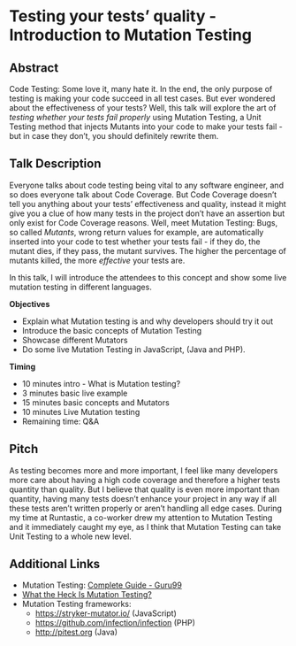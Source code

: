 # Testing your tests’ quality - Introduction to Mutation Testing

## Abstract

Code Testing: Some love it, many hate it. In the end, the only purpose of testing is making your code succeed in all test cases. But ever wondered about the effectiveness of your tests? Well, this talk will explore the art of *testing whether your tests fail properly* using Mutation Testing, a Unit Testing method that injects Mutants into your code to make your tests fail - but in case they don’t, you should definitely rewrite them.

## Talk Description

Everyone talks about code testing being vital to any software engineer, and so does everyone talk about Code Coverage. But Code Coverage doesn’t tell you anything about your tests’ effectiveness and quality, instead it might give you a clue of how many tests in the project don’t have an assertion but only exist for Code Coverage reasons. Well, meet Mutation Testing: Bugs, so called *Mutants*, wrong return values for example, are automatically inserted into your code to test whether your tests fail - if they do, the mutant dies, if they pass, the mutant survives. The higher the percentage of mutants killed, the more *effective* your tests are.

In this talk, I will introduce the attendees to this concept and show some live mutation testing in different languages.

**Objectives** 

- Explain what Mutation testing is and why developers should try it out
- Introduce the basic concepts of Mutation Testing
- Showcase different Mutators
- Do some live Mutation Testing in JavaScript, (Java and PHP).

**Timing**

- 10 minutes intro - What is Mutation testing?
- 3 minutes basic live example
- 15 minutes basic concepts and Mutators
- 10 minutes Live Mutation testing
- Remaining time: Q&A

## Pitch

As testing becomes more and more important, I feel like many developers more care about having a high code coverage and therefore a higher tests quantity than quality. But I believe that quality is even more important than quantity, having many tests doesn’t enhance your project in any way if all these tests aren’t written properly or aren’t handling all edge cases. During my time at Runtastic, a co-worker drew my attention to Mutation Testing and it immediately caught my eye, as I think that Mutation Testing can take Unit Testing to a whole new level.

## Additional Links

- Mutation Testing: [Complete Guide - Guru99](https://www.guru99.com/mutation-testing.html)
- [What the Heck Is Mutation Testing?](https://www.codeaffine.com/2015/10/05/what-the-heck-is-mutation-testing/)
- Mutation Testing frameworks:
  - https://stryker-mutator.io/ (JavaScript)
  - https://github.com/infection/infection (PHP)
  - http://pitest.org (Java)